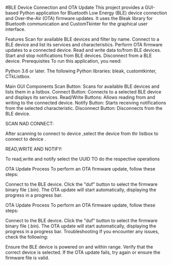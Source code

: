 #BLE Device Connection and OTA Update
This project provides a GUI-based Python application for Bluetooth Low Energy (BLE) device connection and Over-the-Air (OTA) firmware updates. It uses the Bleak library for Bluetooth communication and CustomTkinter for the graphical user interface.

Features
Scan for available BLE devices and filter by name.
Connect to a BLE device and list its services and characteristics.
Perform OTA firmware updates to a connected device.
Read and write data to/from BLE devices.
Start and stop notifications from BLE devices.
Disconnect from a BLE device.
Prerequisites
To run this application, you need:

Python 3.6 or later.
The following Python libraries: bleak, customtkinter, CTkListbox.



Main GUI Components
Scan Button: Scans for available BLE devices and lists them in a listbox.
Connect Button: Connects to a selected BLE device and displays its services.
Read/Write Buttons: Allows reading from and writing to the connected device.
Notify Button: Starts receiving notifications from the selected characteristic.
Disconnect Button: Disconnects from the BLE device.

SCAN NAD CONNECT:

After scanning to connect to device ,select the device from thr listbox to connect to device .

READ,WRITE AND NOTIFY:

To read,write and notify select the UUID TO do the respective operations



OTA Update Process
To perform an OTA firmware update, follow these steps:

Connect to the BLE device.
Click the "duf" button to select the firmware binary file (.bin).
The OTA update will start automatically, displaying the progress in a progress bar.



OTA Update Process
To perform an OTA firmware update, follow these steps:

Connect to the BLE device.
Click the "duf" button to select the firmware binary file (.bin).
The OTA update will start automatically, displaying the progress in a progress bar.
Troubleshooting
If you encounter any issues, check the following:

Ensure the BLE device is powered on and within range.
Verify that the correct device is selected.
If the OTA update fails, try again or ensure the firmware file is valid.

